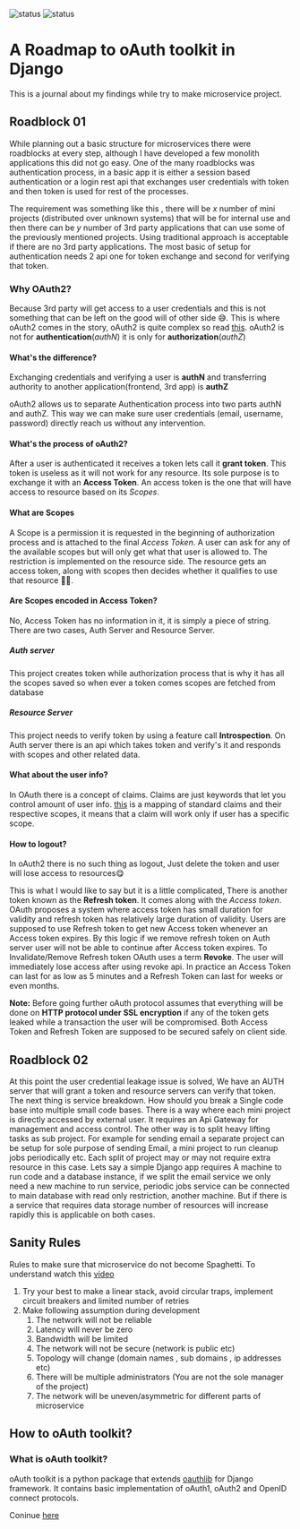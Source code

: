 ![status](https://badgen.net/github/status/micromatch/micromatch)
![status](https://badgen.net/github/last-commit/AbdulMoeed-140212/OAuthToolkit_Django_Roadmap/main)
# A Roadmap to oAuth toolkit in Django

This is a journal about my findings while try to make microservice project.

## Roadblock 01 

While planning out a basic structure for microservices there were roadblocks at every step, although I have developed a few monolith applications this did not go easy. One of the many roadblocks was authentication process, in a basic app it is either a session based authentication or a login rest api that exchanges user credentials with token and then token is used for rest of the processes. 

The requirement was something like this , there will be *x* number of mini projects (distributed over unknown systems) that will be for internal use and then there can be *y* number of 3rd party applications that can use some of the previously mentioned projects. Using traditional approach is acceptable if there are no 3rd party applications. The most basic of setup for authentication needs 2 api one for token exchange and second for verifying that token.

### Why OAuth2?

Because 3rd party will get access to a user credentials and this is not something that can be left on the good will of other side 😅. This is where oAuth2 comes in the story, oAuth2 is quite complex so read [this](https://auth0.com/intro-to-iam/what-is-oauth-2/). oAuth2 is not for **authentication**(*authN*) it is only for **authorization**(*authZ*) 

#### What's the difference?

Exchanging credentials and verifying a user is **authN** and transferring authority to another application(frontend, 3rd app) is **authZ**

oAuth2 allows us to separate Authentication process into two parts authN and authZ. This way we can make sure user credentials  (email, username, password) directly reach us without any intervention.

#### What's the process of oAuth2?

After a user is authenticated it receives a token lets call it **grant token**. This token is useless as it will not work for any resource. Its sole purpose is to exchange it with an **Access Token**. An access token is the one  that will have access to resource based on its *Scopes*.

#### What are Scopes

A Scope is a permission it is requested in the beginning of authorization process and is attached to the final *Access Token*. A user can ask for any of the available scopes but will only get what that user is allowed to. The restriction is implemented on the resource side. The resource gets an access token, along with scopes then decides whether it qualifies to use that resource 👮‍♂️. 

#### Are Scopes encoded in Access Token?

No, Access Token has no information in it, it is simply a piece of string. There are two cases, Auth Server and Resource Server.

##### Auth server

This project creates token while authorization process that is  why it has all the scopes saved so  when ever a token comes scopes are fetched from database

##### Resource Server

This project needs to verify token by using a feature call **Introspection**. On Auth server there is an api which takes token and verify's it and responds with scopes and other related data.

#### What about the user info?

In OAuth there is a concept of claims. Claims are just keywords that let you control amount of user info. [this](https://github.com/jazzband/django-oauth-toolkit/blob/f835a243811aa9fcb54f559350daf5758249c66b/oauth2_provider/oauth2_validators.py#L73) is a mapping of standard claims and their respective scopes, it means that a  claim will work only if  user has a specific scope.

#### How to logout?

In oAuth2 there is no such thing as logout, Just delete the token and user will lose access to resources😋 

This is what I would like to say but it is a little complicated, There is another token known as the **Refresh token**. It comes along with the *Access token*. OAuth proposes a system where access token has small duration for validity and refresh token has relatively large duration of validity. Users are supposed to use Refresh token to get new Access token whenever an Access token expires. By this logic if we remove refresh token on Auth server user will not be able to continue after Access token expires. To Invalidate/Remove Refresh token OAuth uses a term **Revoke**. The user will immediately lose access after using revoke api. In practice an Access Token can last for as low as 5 minutes and a Refresh Token can last for weeks or even months.

**Note:** Before going further oAuth protocol assumes that everything will be done on **HTTP protocol under SSL encryption** if any of the token gets leaked while a transaction the user will be compromised. Both Access Token and Refresh Token are supposed to be secured safely on client side.   

## Roadblock 02

At this point the user credential leakage issue is solved, We have an AUTH server that will grant a token and resource servers can verify that token. The next thing is service breakdown. How should you break a Single code base into multiple small code bases. There is a way where each mini project is directly accessed by external user. It requires an Api Gateway for management and access control. The other way is to split heavy lifting tasks as sub project. For example for sending email a separate project can be setup for sole purpose of sending Email, a mini project to run cleanup jobs periodically etc. Each split of project may or may not require extra resource in this case. Lets say a simple Django app requires A machine to run code and a database instance, if we split the email service we only need a new machine to run service, periodic jobs service can be connected to main database with read only restriction, another machine. But if there is a service that requires data storage number of resources will increase rapidly this is applicable on both cases.

## Sanity Rules

Rules to make sure that microservice do not become Spaghetti. To understand watch this [video](https://youtu.be/gfh-VCTwMw8)

1. Try your best to make a linear stack, avoid circular traps, implement circuit breakers and limited number of retries
2. Make following assumption during development
   1. The network will not be reliable
   2. Latency will never be zero
   3. Bandwidth will be limited
   4. The network will not be secure (network is public etc)
   5. Topology will change (domain names , sub domains , ip addresses etc)
   6. There will be multiple administrators (You are not the sole manager of the project)
   7. The network will be uneven/asymmetric for different parts of microservice

## How to oAuth toolkit?

### What is oAuth toolkit?

oAuth toolkit is a python package that extends  [oauthlib](https://github.com/oauthlib/oauthlib) for Django framework. It contains basic implementation of oAuth1, oAuth2 and OpenID connect protocols. 

Coninue [here](https://github.com/AbdulMoeed-140212/OAuthToolkit_Django_Roadmap/tree/main/how_to_oauthtoolkit)
